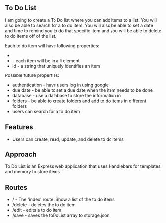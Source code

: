 To Do List
-----------

I am going to create a To Do list where you can add items to a list. You will also be able to search for a to do item. You will
also be able to set a date and time to remind you to do that specific item and you will be able to delete to do items off of the
list.

Each to do item will have following properties:

- <li> - each item will be in a li element
- id - a string that uniquely identifies an item

Possible future properties:

- authentication - have users log in using google
- due date - be able to set a due date when the item needs to be done
- database - use a database to store the information in
- folders - be able to create folders and add to do items in different folders
- users can search for a to do item

Features
---------

- Users can create, read, update, and delete to do items


Approach
---------

To Do List is an Express web application that uses Handlebars for templates and memory to store items

Routes
-------

- / - The 'index' route. Show a list of the to do items
- /delete - deletes the to do item
- /edit - edits a to do item
- /save - saves the toDoList array to storage.json
